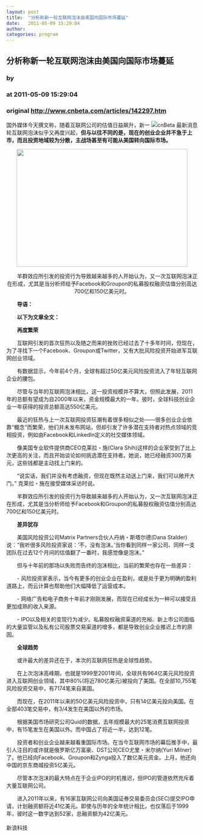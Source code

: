```yaml
---
layout: post
title:  "分析称新一轮互联网泡沫由美国向国际市场蔓延"
date:   2011-05-09 15:29:04
author: 
categories: program
---
```


## 分析称新一轮互联网泡沫由美国向国际市场蔓延
### by 
### at 2011-05-09 15:29:04
### original <http://www.cnbeta.com/articles/142297.htm>

<div><a rel="nofollow" href="http://www.cnbeta.com/topics/260.htm"><img src="http://img.cnbeta.com/topics/latest.gif" alt="cnBeta 最新消息" name="sign" align="right"></a>
        <p>国外媒体今天撰文称，随着互联网公司的估值日益飙升，新一轮互联网泡沫似乎又再度兴起，<span style="font-weight:bold">但与以往不同的是，现在的创业企业并不急于上市，而且投资地域较为分散，主战场甚至有可能从美国转向国际市场。</span></p>
		<p><p style="text-align:center"><img src="http://img.cnbeta.com/newsimg/110509/15290401528760448.jpg" width="450" border="0" height="310"></p>
<div style="text-align:center">
</div>
<p style="text-align:center">　　羊群效应所引发的投资行为导致越来越多的人开始认为，又一次互联网泡沫正在形成，尤其是当分析师给予Facebook和Groupon的私募股权融资估值分别高达700亿和150亿美元时。</p>
<p>　　<strong>导语：</strong></p>
<p>　　<strong>以下为文章全文：</strong></p>
<p>　　<strong>再度繁荣</strong></p>
<p>　　互联网引发的首次狂热以及随之而来的挫败已经过去了十多年时间，但现在，为了寻找下一个Facebook、Groupon或Twitter，又有大批风险投资开始进军互联网创业领域。</p>
<p>　　有数据显示，今年前4个月，全球有超过50亿美元风险投资流入了年轻互联网企业的腰包。</p>
<p>　　尽管与当年的互联网泡沫相比，这一投资规模并不算大，但照此发展，2011年的总额有望成为自2000年以来，资金规模最大的一年。彼时，全球科技创业企业一年获得的投资总额高达550亿美元。</p>
<p>　　最近的狂热与上一次互联网投资狂潮有着很多相似之处――很多创业企业依靠“概念”而繁荣，他们并未发布网站，但却引发了许多潜在支持者对热点领域的竞相投资，例如由Facebook和LinkedIn定义的社交媒体领域。</p>
<p>　　像美国专业软件提供商CEO克莱拉・施(Clara 
Shih)这样的企业家受到了比上次更高的关注，而且开始谈论如何挑选潜在支持者。她说，她已经融资300万美元，这些钱都是主动找上门来的。</p>
<p>　　“说实话，我们并没有考虑融资，但现在既然主动送上门来，我们可以敞开大门。” 克莱拉・施在接受媒体采访时说。</p>
<p>　　羊群效应所引发的投资行为导致越来越多的人开始认为，又一次互联网泡沫正在形成，尤其是当分析师给予Facebook和Groupon的私募股权融资估值分别高达700亿和150亿美元时。</p>
<p>　　<strong>差异犹存</strong></p>
<p>　　美国风险投资公司Matrix Partners合伙人丹纳・斯塔尔德(Dana 
Stalder)说：“我听很多风险投资家说：‘不，没有泡沫。’当你看到同样一家公司、同样一支团队在过去12个月间的估值翻了一番时，我感觉像是泡沫。”</p>
<p>　　但与十年前的那场以失败而告终的泡沫相比，当前的繁荣也存在一些差异：</p>
<p>　　- 风险投资家表示，当今有更多的创业企业在盈利，或是处于更为明确的盈利道路上，而云计算也帮助他们大幅降低了运营成本。</p>
<p>　　- 网络广告和电子商务十年前才刚刚发展，而现在已经成长为一种可以接受且更加成熟的收入来源。</p>
<p>　　- 
IPO以及相关的变现行为减少。私募股权融资渠道的充裕、新上市公司面临的大量监管以及私有公司股票交易渠道的增多，都是导致创业企业推迟上市的原因。</p>
<p>　　<strong>全球趋势</strong></p>
<p>　　或许最大的差异还在于，本次的互联网狂热是全球性趋势。</p>
<p>　　在上次泡沫高峰期，也就是1999至2001年间，全球共有964亿美元风险投资进入互联网创业领域，其中80%(将近780亿美元)被投向了美国。在全部10,755笔风险投资交易中，有7174笔来自美国。</p>
<p>　　而现在，在2011年以来的50亿美元风险投资中，只有14亿美元投向美国。在全部403笔交易中，有3/4发生在美国以外的市场。</p>
<p>　　根据美国市场研究公司Quid的数据，去年规模最大的25笔消费互联网投资中，有15笔发生在美国以外。而中国占了将近一半，达到12笔。</p>
<p>　　投资者和创业企业越来越看重国际市场。在当今互联网市场的幕后推手中，最引人注目的或许就是俄罗斯亿万富豪、DST公司CEO尤里・米尔纳(Yuri 
Milner)了。他已经向Facebook、Groupon和Zynga投入了数亿美元资金。上月，他还向中国的京东商城投资5亿美元。</p>
<p>　　尽管本次泡沫的最大特点在于企业IPO的时机推迟，但IPO的管道依然充斥着大量互联网公司。</p>
<p>　　进入2011年以来，有16家互联网公司向美国证券交易委员会(SEC)提交IPO申请，计划融资额将近41亿美元。即使与历年的全年统计相比，也仅落后于1999年，彼时这一数字达到52家，总融资额为42亿美元。<br>
<br>
新浪科技</p></p></div>